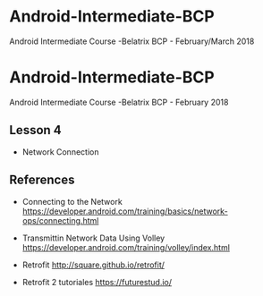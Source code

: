 # Android-Intermediate-BCP

Android Intermediate Course -Belatrix BCP - February/March 2018

# Android-Intermediate-BCP

Android Intermediate Course -Belatrix BCP - February 2018

## Lesson 4

  - Network Connection

## References 

- Connecting to the Network https://developer.android.com/training/basics/network-ops/connecting.html

- Transmittin Network Data Using Volley https://developer.android.com/training/volley/index.html

- Retrofit http://square.github.io/retrofit/

- Retrofit 2 tutoriales https://futurestud.io/

